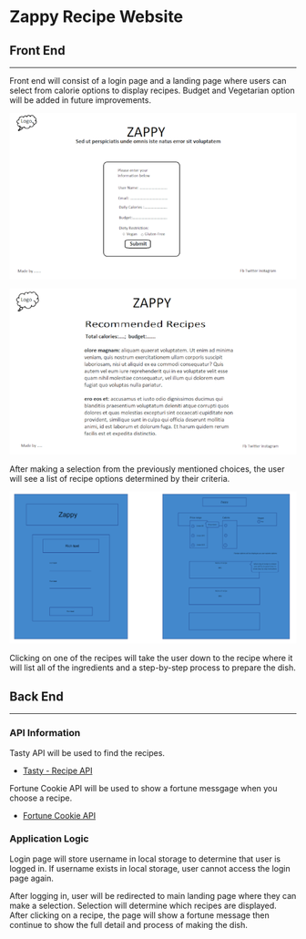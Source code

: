 # Zappy Recipe Website

## Front End

-----------------------------------

Front end will consist of a login page and a landing page where users can select from calorie options to display recipes. Budget and Vegetarian option will be added in future improvements.  

![Mock-up Image 1](../images/login_page.png)

![Mock-up Image 2](../images/recipes_page.png)

After making a selection from the previously mentioned choices, the user will see a list of recipe options determined by their criteria.

![Mock-up Image 3](../images/zappy-mockup.png)

Clicking on one of the recipes will take the user down to the recipe where it will list all of the ingredients and a step-by-step process to prepare the dish.

## Back End

-----------------------------------

### API Information

Tasty API will be used to find the recipes. 

- [Tasty - Recipe API](https://rapidapi.com/apidojo/api/tasty/)

Fortune Cookie API will be used to show a fortune messgage when you choose a recipe.

- [Fortune Cookie API](https://rapidapi.com/divineapi/api/fortune-cookie/)

### Application Logic

Login page will store username in local storage to determine that user is logged in. If username exists in local storage, user cannot access the login page again.

After logging in, user will be redirected to main landing page where they can make a selection. Selection will determine which recipes are displayed. After clicking on a recipe, the page will show a fortune message then continue to show the full detail and process of making the dish.